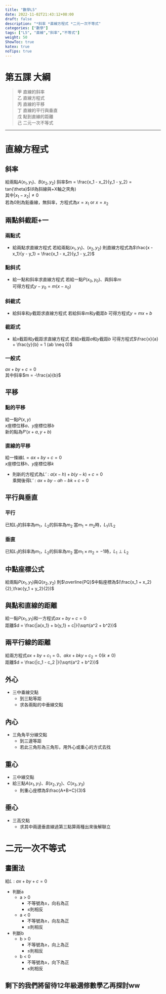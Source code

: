 ```yaml
---
title: "數學L5"
date: 2022-11-02T21:43:12+08:00
draft: false
description: "*斜率 *直線方程式 *二元一次不等式"
categories: ["數學"]
tags: ["L5", "直線","斜率","不等式"]
weight: 50
ShowToc: true
katex: true
noTips: true
---
```


# 第五課 大綱
> 甲 直線的斜率  
> 乙 直線方程式  
> 丙 直線的平移  
> 丁 直線的平行與垂直  
> 戊 點到直線的距離  
> 己 二元一次不等式  

------------
# 直線方程式
## 斜率
給兩點$A(x_1, y_1)$、$B(x_2, y_2)$
斜率$m = \frac{x_1 - x_2}{y_1 - y_2} = tan{\theta}$($\theta$為斜線與+X軸之夾角)  
其中$|x_1 - x_2| \neq 0$  
若為0則為鉛垂線，無斜率，方程式為$x = x_1$ or $x = x_2$  

## 兩點斜截距+一
### 兩點式
- 給兩點求直線方程式
若給兩點$(x_1,y_1)$、$(x_2,y_2)$
則直線方程式為$\frac{x - x_1}{y - y_1} = \frac{x_1 - x_2}{y_1 - y_2}$

### 點斜式
- 給一點和斜率求直線方程式
若給一點$P(x_0, y_0)$、與斜率$m$  
可得方程式$y - y_0 = m(x - x_0)$

### 斜截式
- 給斜率和$y$截距求直線方程式
若給斜率$m$和$y$截距$b$
可得方程式$y = mx + b$

### 截距式
- 給$x$截距和$y$截距求直線方程式
若給$x$截距$a$和$y$截距$b$
可得方程式$\frac{x}{a} + \frac{y}{b} = 1 (ab \neq 0)$

### 一般式
$ax + by + c = 0$  
其中斜率$m = -\frac{a}{b}$

## 平移
### 點的平移
給一點$P(x, y)$  
$x$座標位移$a$、$y$座標位移$b$  
新的點為$P'(x + a, y + b)$

### 直線的平移
給一條線$\mathit{L} = ax + by + c = 0$  
$x$座標位移$h$、$y$座標位移$k$  
- 則新的方程式為$\mathit{L'}:a(x - h) + b(y - k) + c = 0$  
乘開後得$\mathit{L'}:ax + by - ah - bk + c = 0$

## 平行與垂直
### 平行
已知$L_1$的斜率為$m_1$，$L_2$的斜率為$m_2$
當$m_1 = m_2$時，$L_1 // L_2$

### 垂直
已知$L_1$的斜率為$m_1$，$L_2$的斜率為$m_2$
當$m_1 \times m_2 = -1$時，$L_1 \perp L_2$

## 中點座標公式
給兩點$P(x_1,y_1)$與$Q(x_2,y_2)$
則$\overline{PQ}$中點座標為$(\frac{x_1 + x_2}{2},\frac{y_1 + y_2}{2})$

## 與點和直線的距離
給一點$P(x_1, y_1)$和一方程式$ax + by + c = 0$  
距離$d = \frac{|a{x_1} + b{y_1} + c|}{\sqrt{a^2 + b^2}}$

## 兩平行線的距離
給兩方程式$ax + by + {c_1} = 0$、$akx + bky + {c_2} = 0 (k \neq 0)$  
距離$d = \frac{|c_1 - c_2 |}{\sqrt{a^2 + b^2}}$

## 外心
- 三中垂線交點
  - 到三點等距
  - 求各兩點的中垂線交點

## 內心
- 三角角平分線交點
  - 到三邊等距
  - 若此三角形為三角形，用外心或重心的方式去找

## 重心
- 三中線交點
- 給三點$A(x_1, y_1)$、$B(x_2, y_2)$、$C(x_3, y_3)$
  - 則重心座標為$\frac{A+B+C}{3}$

## 垂心
- 三高交點
  - 求其中兩邊垂直線過第三點算兩種出來後解聯立

# 二元一次不等式
## 畫圖法
給$\mathit{L}:ax + by + c = 0$  
- 判斷a
  - a > 0
    - 不等號為$\geq$，向右為正
    - $\leq$則相反
  - a < 0
    - 不等號為$\geq$，向左為正
    - $\leq$則相反
- 判斷b
  - b > 0
    - 不等號為$\geq$，向上為正
    - $\leq$則相反
  - b < 0
    - 不等號為$\geq$，向下為正
    - $\leq$則相反

## 剩下的我們將留待12年級選修數學乙再探討ww